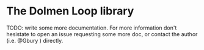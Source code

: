 
# The Dolmen Loop library

TODO: write some more documentation.
For more information don't hesistate to open an issue requesting some more doc,
or contact the author (i.e. @Gbury ) directly.

